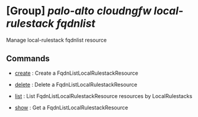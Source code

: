 # [Group] _palo-alto cloudngfw local-rulestack fqdnlist_

Manage local-rulestack fqdnlist resource

## Commands

- [create](/Commands/palo-alto/cloudngfw/local-rulestack/fqdnlist/_create.md)
: Create a FqdnListLocalRulestackResource

- [delete](/Commands/palo-alto/cloudngfw/local-rulestack/fqdnlist/_delete.md)
: Delete a FqdnListLocalRulestackResource

- [list](/Commands/palo-alto/cloudngfw/local-rulestack/fqdnlist/_list.md)
: List FqdnListLocalRulestackResource resources by LocalRulestacks

- [show](/Commands/palo-alto/cloudngfw/local-rulestack/fqdnlist/_show.md)
: Get a FqdnListLocalRulestackResource
